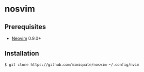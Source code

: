# nosvim


## Prerequisites

* [Neovim](https://neovim.io/) 0.9.0+

## Installation

```
$ git clone https://github.com/mimiquate/nosvim ~/.config/nvim
```
